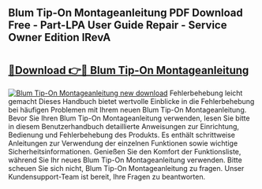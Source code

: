 ## Blum Tip-On Montageanleitung PDF Download Free - Part-LPA User Guide Repair - Service Owner Edition lRevA

# <h2><a href="http://df8h01.blite.top/?on=Blum+Tip-On+Montageanleitung">🔗Download 👉🔴 Blum Tip-On Montageanleitung</a></h2>

[![Blum Tip-On Montageanleitung new download](https://i.imgur.com/lujVjoI.png)](http://df8h01.blite.top/?on=Blum+Tip-On+Montageanleitung)
Fehlerbehebung leicht gemacht Dieses Handbuch bietet wertvolle Einblicke in die Fehlerbehebung bei häufigen Problemen mit Ihrem neuen Blum Tip-On Montageanleitung. Bevor Sie Ihren Blum Tip-On Montageanleitung verwenden, lesen Sie bitte in diesem Benutzerhandbuch detaillierte Anweisungen zur Einrichtung, Bedienung und Fehlerbehebung des Produkts. Es enthält schrittweise Anleitungen zur Verwendung der einzelnen Funktionen sowie wichtige Sicherheitsinformationen. Genießen Sie den Komfort der Funktionsliste, während Sie Ihr neues Blum Tip-On Montageanleitung verwenden. Bitte scheuen Sie sich nicht, Blum Tip-On Montageanleitung zu fragen. Unser Kundensupport-Team ist bereit, Ihre Fragen zu beantworten.
